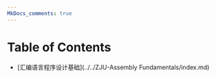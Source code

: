 ```yaml
---
MkDocs_comments: true
---
```


# Table of Contents

- [汇编语言程序设计基础](../../ZJU-Assembly Fundamentals/index.md)